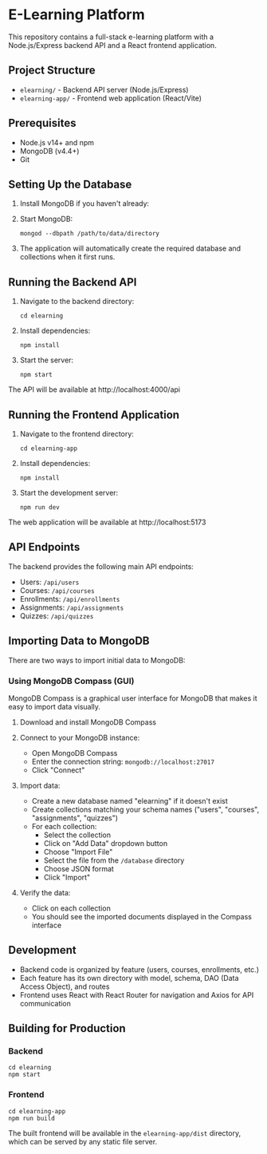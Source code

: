 # E-Learning Platform

This repository contains a full-stack e-learning platform with a Node.js/Express backend API and a React frontend application.

## Project Structure

- `elearning/` - Backend API server (Node.js/Express)
- `elearning-app/` - Frontend web application (React/Vite)

## Prerequisites

- Node.js v14+ and npm
- MongoDB (v4.4+)
- Git

## Setting Up the Database

1. Install MongoDB if you haven't already:

2. Start MongoDB:
   ```
   mongod --dbpath /path/to/data/directory
   ```

3. The application will automatically create the required database and collections when it first runs.

## Running the Backend API

1. Navigate to the backend directory:
   ```
   cd elearning
   ```

2. Install dependencies:
   ```
   npm install
   ```

3. Start the server:
   ```
   npm start
   ```

The API will be available at http://localhost:4000/api

## Running the Frontend Application

1. Navigate to the frontend directory:
   ```
   cd elearning-app
   ```

2. Install dependencies:
   ```
   npm install
   ```

3. Start the development server:
   ```
   npm run dev
   ```

The web application will be available at http://localhost:5173

## API Endpoints

The backend provides the following main API endpoints:

- Users: `/api/users`
- Courses: `/api/courses`
- Enrollments: `/api/enrollments`
- Assignments: `/api/assignments`
- Quizzes: `/api/quizzes`

## Importing Data to MongoDB

There are two ways to import initial data to MongoDB:

### Using MongoDB Compass (GUI)

MongoDB Compass is a graphical user interface for MongoDB that makes it easy to import data visually.

1. Download and install MongoDB Compass 

2. Connect to your MongoDB instance:
   - Open MongoDB Compass
   - Enter the connection string: `mongodb://localhost:27017`
   - Click "Connect"

3. Import data:
   - Create a new database named "elearning" if it doesn't exist
   - Create collections matching your schema names ("users", "courses", "assignments", "quizzes")
   - For each collection:
     - Select the collection
     - Click on "Add Data" dropdown button
     - Choose "Import File"
     - Select the file from the `/database` directory
     - Choose JSON format
     - Click "Import"

4. Verify the data:
   - Click on each collection
   - You should see the imported documents displayed in the Compass interface



## Development

- Backend code is organized by feature (users, courses, enrollments, etc.)
- Each feature has its own directory with model, schema, DAO (Data Access Object), and routes
- Frontend uses React with React Router for navigation and Axios for API communication

## Building for Production

### Backend
```
cd elearning
npm start
```

### Frontend
```
cd elearning-app
npm run build
```

The built frontend will be available in the `elearning-app/dist` directory, which can be served by any static file server.